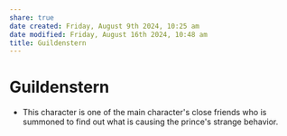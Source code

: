 ```yaml
---
share: true
date created: Friday, August 9th 2024, 10:25 am
date modified: Friday, August 16th 2024, 10:48 am
title: Guildenstern
---
```

  
# Guildenstern  
  
- This character is one of the main character's close friends who is summoned to find out what is causing the prince's strange behavior.